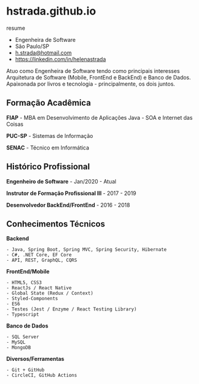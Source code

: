 # hstrada.github.io
resume

- Engenheira de Software
- São Paulo/SP
- h.strada@hotmail.com
- https://linkedin.com/in/helenastrada

Atuo como Engenheira de Software tendo como principais interesses Arquitetura de Software (Mobile, FrontEnd e BackEnd) e Banco de Dados. Apaixonada por livros e tecnologia - principalmente, os dois juntos.

## Formação Acadêmica

**FIAP** - MBA em Desenvolvimento de Aplicações Java - SOA e Internet das Coisas

**PUC-SP** - Sistemas de Informação

**SENAC** - Técnico em Informática

## Histórico Profissional

**Engenheiro de Software** - Jan/2020 - Atual

**Instrutor de Formação Profissional III** - 2017 - 2019

**Desenvolvedor BackEnd/FrontEnd** - 2016 - 2018

## Conhecimentos Técnicos

**Backend**

    - Java, Spring Boot, Spring MVC, Spring Security, Hibernate
    - C#, .NET Core, EF Core
    - API, REST, GraphQL, CQRS

**FrontEnd/Mobile**

    - HTML5, CSS3
    - ReactJs / React Native
    - Global State (Redux / Context)
    - Styled-Components
    - ES6
    - Testes (Jest / Enzyme / React Testing Library)
    - Typescript

**Banco de Dados**

    - SQL Server
    - MySQL
    - MongoDB

**Diversos/Ferramentas**

    - Git + GitHub
    - CircleCI, GitHub Actions
